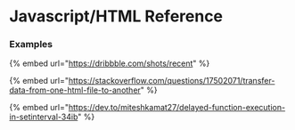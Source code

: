 # Javascript/HTML Reference



### Examples

{% embed url="https://dribbble.com/shots/recent" %}

{% embed url="https://stackoverflow.com/questions/17502071/transfer-data-from-one-html-file-to-another" %}

{% embed url="https://dev.to/miteshkamat27/delayed-function-execution-in-setinterval-34ib" %}

